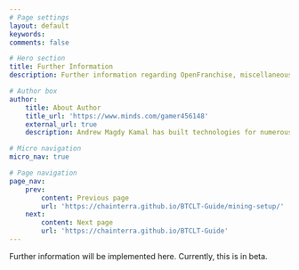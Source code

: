 ```yaml
---
# Page settings
layout: default
keywords:
comments: false

# Hero section
title: Further Information
description: Further information regarding OpenFranchise, miscellaneous information, comments, logs and/or updates

# Author box
author:
    title: About Author
    title_url: 'https://www.minds.com/gamer456148'
    external_url: true
    description: Andrew Magdy Kamal has built technologies for numerous startups. He currently does research in Computational Genomics, Distributed Systems, and Quantum Computing. He is a Copt, and likes to play a variety of sports or build things in his free time.

# Micro navigation
micro_nav: true

# Page navigation
page_nav:
    prev:
        content: Previous page
        url: 'https://chainterra.github.io/BTCLT-Guide/mining-setup/'
    next:
        content: Next page
        url: 'https://chainterra.github.io/BTCLT-Guide'
---
```


Further information will be implemented here.  Currently, this is in beta.
